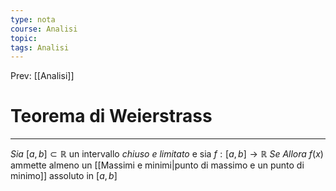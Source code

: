 ```yaml
---
type: nota
course: Analisi
topic: 
tags: Analisi
---
```


Prev: [[Analisi]]

# Teorema di Weierstrass
---
_Sia_ $[a,b] \subset \mathbb{R}$ un intervallo _chiuso e limitato_ e sia $f:[a,b]\rightarrow \mathbb{R}$
_Se_
_Allora_ $f(x)$ ammette almeno un [[Massimi e minimi|punto di massimo e un punto di minimo]] assoluto in $[a,b]$

